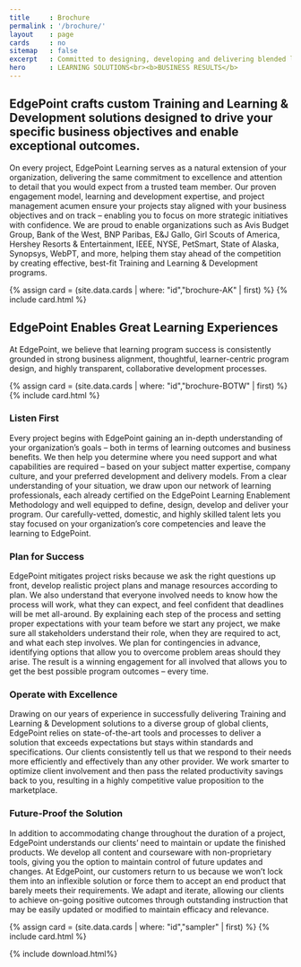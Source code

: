 ```yaml
---
title     : Brochure
permalink : '/brochure/'
layout    : page
cards     : no
sitemap   : false
excerpt   : Committed to designing, developing and delivering blended learning solutions that drive organizational performance and business value, EdgePoint Enables.
hero      : LEARNING SOLUTIONS<br><b>BUSINESS RESULTS</b>
---
```


## EdgePoint crafts custom Training and Learning & Development solutions designed to drive your specific business objectives and enable exceptional outcomes.
On every project, EdgePoint Learning serves as a natural extension of your organization, delivering the same commitment to excellence and attention to detail that you would expect from a trusted team member. Our proven engagement model, learning and development expertise, and project management acumen ensure your projects stay aligned with your business objectives and on track – enabling you to focus on more strategic initiatives with confidence. We are proud to enable organizations such as Avis Budget Group, Bank of the West, BNP Paribas, E&J Gallo, Girl Scouts of America, Hershey Resorts & Entertainment, IEEE, NYSE, PetSmart, State of Alaska, Synopsys, WebPT, and more, helping them stay ahead of the competition by creating effective, best-fit Training and Learning & Development programs.

{% assign card = (site.data.cards | where: "id","brochure-AK" | first) %}
{% include card.html %}

## EdgePoint Enables Great Learning Experiences
At EdgePoint, we believe that learning program success is consistently grounded in strong business alignment, thoughtful, learner-centric program design, and highly transparent, collaborative development processes.

{% assign card = (site.data.cards | where: "id","brochure-BOTW" | first) %}
{% include card.html %}


### Listen First
Every project begins with EdgePoint gaining an in-depth understanding of your organization’s goals – both in terms of learning outcomes and business benefits. We then help you determine where you need support and what capabilities are required – based on your subject matter expertise, company culture, and your preferred development and delivery models. From a clear understanding of your situation, we draw upon our network of learning professionals, each already certified on the EdgePoint Learning Enablement Methodology and well equipped to define, design, develop and deliver your program. Our carefully-vetted, domestic, and highly skilled talent lets you stay focused on your organization’s core competencies and leave the learning to EdgePoint.

### Plan for Success
EdgePoint mitigates project risks because we ask the right questions up front, develop realistic project plans and manage resources according to plan. We also understand that everyone involved needs to know how the process will work, what they can expect, and feel confident that deadlines will be met all-around. By explaining each step of the process and setting proper expectations with your team before we start any project, we make sure all stakeholders understand their role, when they are required to act, and what each step involves. We plan for contingencies in advance, identifying options that allow you to overcome problem areas should they arise. The result is a winning engagement for all involved that allows you to get the best possible program outcomes – every time.

### Operate with Excellence
Drawing on our years of experience in successfully delivering Training and Learning & Development solutions to a diverse group of global clients, EdgePoint relies on state-of-the-art tools and processes to deliver a solution that exceeds expectations but stays within standards and specifications. Our clients consistently tell us that we respond to their needs more efficiently and effectively than any other provider. We work smarter to optimize client involvement and then pass the related productivity savings back to you, resulting in a highly competitive value proposition to the marketplace.

### Future-Proof the Solution
In addition to accommodating change throughout the duration of a project, EdgePoint understands our clients’ need to maintain or update the finished products. We develop all content and courseware with non-proprietary tools, giving you the option to maintain control of future updates and changes. At EdgePoint, our customers return to us because we won’t lock them into an inflexible solution or force them to accept an end product that barely meets their requirements. We adapt and iterate, allowing our clients to achieve on-going positive outcomes through outstanding instruction that may be easily updated or modified to maintain efficacy and relevance.

{% assign card = (site.data.cards | where: "id","sampler" | first) %}
{% include card.html %}

{% include download.html%}
